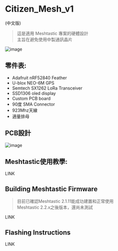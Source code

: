 # Citizen_Mesh_v1
(中文版)

> 這是適用 Meshtastic 專案的硬體設計  
主旨在避免使用中製通訊晶片

![image](https://github.com/IISNRL/PureLoRaMesh/blob/main/image/old_hw.jpg)

## 零件表:
* Adafruit nRF52840 Feather
* U-blox NEO-6M GPS
* Semtech SX1262 LoRa Transceiver 
* SSD1306 oled display
* Custom PCB board
* 90度 SMA Connector 
* 923Mhz天線
* 適量排母

## PCB設計

![image](https://github.com/IISNRL/PureLoRaMesh/blob/main/image/new_pcb.png)


## Meshtastic使用教學:

LINK  

## Building Meshtastic Firmware
> 目前已確認Meshtastic 2.1.11能成功建置和正常使用  
Meshtastic 2.2.x之後版本，還尚未測試

LINK  


## Flashing Instructions

LINK  




